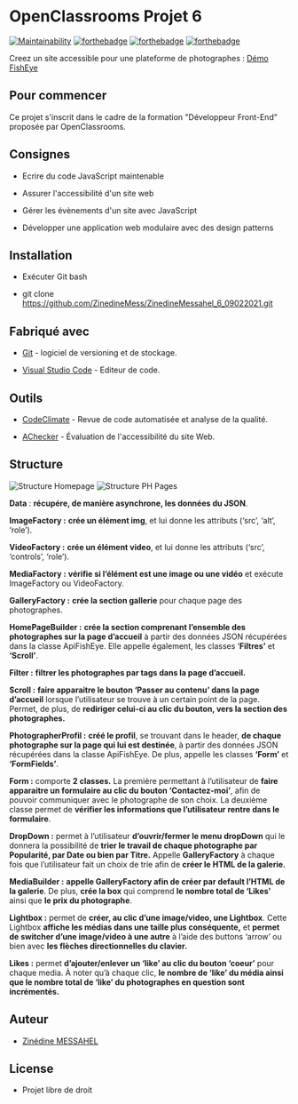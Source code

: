 

# OpenClassrooms Projet 6
[![Maintainability](https://api.codeclimate.com/v1/badges/abe58adf0a9a16d19daa/maintainability)](https://codeclimate.com/github/ZinedineMess/ZinedineMessahel_6_09022021/maintainability)
[![forthebadge](https://forthebadge.com/images/badges/uses-html.svg)](https://forthebadge.com) [![forthebadge](https://forthebadge.com/images/badges/uses-css.svg)](https://forthebadge.com) [![forthebadge](https://forthebadge.com/images/badges/made-with-javascript.svg)](https://forthebadge.com)

  

Creez un site accessible pour une plateforme de photographes : [Démo FishEye](https://zinedinemess.github.io/ZinedineMessahel_6_09022021/)

## Pour commencer

Ce projet s'inscrit dans le cadre de la formation "Développeur Front-End" proposée par OpenClassrooms. 

## Consignes

 -   Ecrire du code JavaScript maintenable
    
-   Assurer l'accessibilité d'un site web
    
-   Gérer les évènements d'un site avec JavaScript
    
-   Développer une application web modulaire avec des design patterns

## Installation

* Exécuter Git bash

* git clone https://github.com/ZinedineMess/ZinedineMessahel_6_09022021.git

## Fabriqué avec

* [Git](https://git-scm.com/download/win) - logiciel de versioning et de stockage.

* [Visual Studio Code](https://code.visualstudio.com) - Editeur de code.

## Outils

* [CodeClimate](https://git-scm.com/download/win) - Revue de code automatisée et analyse de la qualité.

* [AChecker](https://code.visualstudio.com) - Évaluation de l'accessibilité du site Web.
## Structure

![Structure Homepage](https://res.cloudinary.com/dlpyn3wxf/image/upload/v1618494682/homepageuml_gefn0s.png)
![Structure PH Pages](https://res.cloudinary.com/dlpyn3wxf/image/upload/v1618494695/ph-pages_z6qczr.png)

**Data** : **récupére, de manière asynchrone, les données du JSON**.

**ImageFactory :** **crée un élément img**, et lui donne les attributs (‘src’, ‘alt’, ‘role’).

**VideoFactory :** **crée un élément video**, et lui donne les attributs (‘src’, ‘controls’, ‘role’).

**MediaFactory :** **vérifie si l’élément est une image ou une vidéo** et exécute ImageFactory ou VideoFactory.

**GalleryFactory :** **crée la section gallerie** pour chaque page des photographes.

**HomePageBuilder :** **crée la section comprenant l’ensemble des photographes sur la page d’accueil** à partir des données JSON récupérées dans la classe ApiFishEye.
Elle appelle également, les classes ‘**Filtres’** et **‘Scroll’**.

**Filter :** **filtrer les photographes par tags dans la page d’accueil.**

**Scroll :** **faire apparaitre le bouton ‘Passer au contenu’ dans la page d’accueil** lorsque l’utilisateur se trouve à un certain point de la page.
Permet, de plus, de **rediriger celui-ci au clic du bouton, vers la section des photographes.**

**PhotographerProfil :** **créé le profil**, se trouvant dans le header, **de chaque photographe sur la page qui lui est destinée**, à partir des données JSON récupérées dans la classe ApiFishEye.
De plus, appelle les classes **‘Form’** et **‘FormFields’**.

**Form :** comporte **2 classes.** La première permettant à l’utilisateur de **faire apparaitre un formulaire au clic du bouton ‘Contactez-moi’**, afin de pouvoir communiquer avec le photographe de son choix.
La deuxième classe permet de **vérifier les informations que l’utilisateur rentre dans le formulaire**.

**DropDown :** permet à l’utilisateur **d’ouvrir/fermer le menu dropDown** qui le donnera la possibilité de **trier le travail de chaque photographe par Popularité, par Date ou bien par Titre.**
Appelle **GalleryFactory** à chaque fois que l’utilisateur fait un choix de trie afin de **créer le HTML de la galerie.**

**MediaBuilder :** **appelle GalleryFactory afin de créer par default l’HTML de la galerie**. De plus, **crée la box** qui comprend **le nombre total de ‘Likes’** ainsi que **le prix du photographe**.

**Lightbox :** permet de **créer, au clic d’une image/video, une Lightbox**. Cette Lightbox **affiche les médias dans une taille plus conséquente,** et **permet de switcher d’une image/video à une autre** à l’aide des buttons ‘arrow’ ou bien avec **les flèches directionnelles du clavier.**

**Likes :** permet **d’ajouter/enlever un ‘like’ au clic du bouton ‘coeur’** pour chaque media.
À noter qu’à chaque clic, **le nombre de ‘like’ du média ainsi que le nombre total de ‘like’ du photographes en question sont incrémentés.**

## Auteur

* [Zinédine MESSAHEL](https://github.com/ZinedineMess)

## License

* Projet libre de droit
